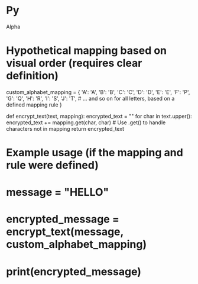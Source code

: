 # Py
Alpha
# Hypothetical mapping based on visual order (requires clear definition)
custom_alphabet_mapping = {
    'A': 'A', 'B': 'B', 'C': 'C', 'D': 'D', 'E': 'E',
    'F': 'P', 'G': 'Q', 'H': 'R', 'I': 'S', 'J': 'T',
    # ... and so on for all letters, based on a defined mapping rule
}

def encrypt_text(text, mapping):
    encrypted_text = ""
    for char in text.upper():
        encrypted_text += mapping.get(char, char) # Use .get() to handle characters not in mapping
    return encrypted_text

# Example usage (if the mapping and rule were defined)
# message = "HELLO"
# encrypted_message = encrypt_text(message, custom_alphabet_mapping)
# print(encrypted_message)
